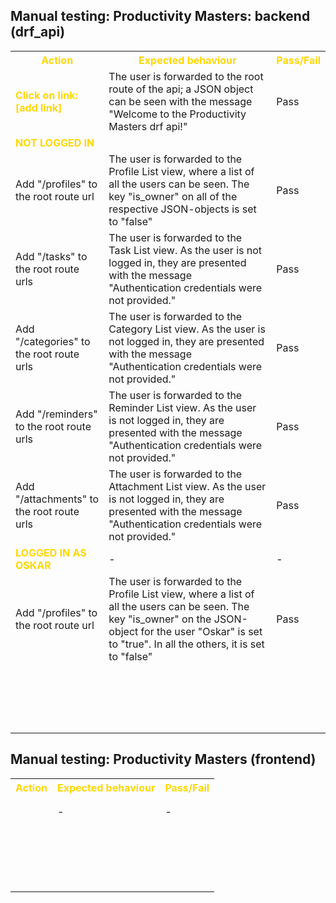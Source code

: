 ## Manual testing: Productivity Masters: backend (drf_api)

<table>
<tr>
<th style="color: gold">Action</th>
<th style="color: gold">Expected behaviour</th>
<th style="color: gold">Pass/Fail</th>
<tr>
<tr>
<td><strong style="color: gold">Click on link: [add link]</strong></td>
<td>The user is forwarded to the root route of the api; a JSON object can be seen with the message "Welcome to the Productivity Masters drf api!"</td>
<td>Pass</td>
</tr>
<tr>
<td><strong style="color: gold">NOT LOGGED IN</strong></td>
<td></td>
<td></td>
</tr>
<tr>
<td>Add "/profiles" to the root route url</td>
<td>The user is forwarded to the Profile List view, where a list of all the users can be seen. The key "is_owner" on all of the respective JSON-objects is set to "false"</td>
<td>Pass</td>
</tr>
<tr>
<td>Add "/tasks" to the root route urls</td>
<td>The user is forwarded to the Task List view. As the user is not logged in, they are presented with the message "Authentication credentials were not provided."</td>
<td>Pass</td>
</tr>
<tr>
<td>Add "/categories" to the root route urls</td>
<td>The user is forwarded to the Category List view. As the user is not logged in, they are presented with the message "Authentication credentials were not provided."</td>
<td>Pass</td>
</tr>
<tr>
<td>Add "/reminders" to the root route urls</td>
<td>The user is forwarded to the Reminder List view. As the user is not logged in, they are presented with the message "Authentication credentials were not provided."</td>
<td>Pass</td>
</tr>
<td>Add "/attachments" to the root route urls</td>
<td>The user is forwarded to the Attachment List view. As the user is not logged in, they are presented with the message "Authentication credentials were not provided."</td>
<td>Pass</td>
</tr>
<tr>
<td><strong style="color: gold">LOGGED IN AS OSKAR</strong></td>
<td>-</td>
<td>-</td>
</tr>
<tr>
<td>Add "/profiles" to the root route url</td>
<td>The user is forwarded to the Profile List view, where a list of all the users can be seen. The key "is_owner" on the JSON-object for the user "Oskar" is set to "true". In all the others, it is set to "false"</td>
<td>Pass</td>
</tr>
<tr>
<td></td>
<td></td>
<td></td>
</tr>
<tr>
<td></td>
<td></td>
<td></td>
</tr>
<tr>
<td></td>
<td></td>
<td></td>
</tr>
<tr>
<td></td>
<td></td>
<td></td>
</tr>
<tr>
<td></td>
<td></td>
<td></td>
</tr>
<tr>
<td></td>
<td></td>
<td></td>
</tr>
<tr>
<td></td>
<td></td>
<td></td>
</tr>
<tr>
<td></td>
<td></td>
<td></td>
</tr>
<tr>
<td></td>
<td></td>
<td></td>
</tr>
<tr>
<td></td>
<td></td>
<td></td>
</tr>
<tr>
<td></td>
<td></td>
<td></td>
</tr>
<tr>
<td></td>
<td></td>
<td></td>
</tr>
<tr>
<td></td>
<td></td>
<td></td>
</tr>
<tr>
<td></td>
<td></td>
<td></td>
</tr>
<tr>
<td></td>
<td></td>
<td></td>
</tr>
<tr>
<td></td>
<td></td>
<td></td>
</tr>
<tr>
<td></td>
<td></td>
<td></td>
</tr>
<tr>
<td></td>
<td></td>
<td></td>
</tr>
</table>


## Manual testing: Productivity Masters (frontend)

<table>
<tr>
<th style="color: gold">Action</th>
<th style="color: gold">Expected behaviour</th>
<th style="color: gold">Pass/Fail</th>
<tr>
<tr>
<td></td>
<td></td>
<td></td>
</tr>
<tr>
<td><strong style="color: gold"></strong></td>
<td></td>
<td></td>
</tr>
<tr>
<td><strong style="color: gold"></strong></td>
<td>-</td>
<td>-</td>
</tr>
<tr>
<td></td>
<td></td>
<td></td>
</tr>
<tr>
<td></td>
<td></td>
<td></td>
</tr>
<tr>
<td></td>
<td></td>
<td></td>
</tr>
<tr>
<td></td>
<td></td>
<td></td>
</tr>
<tr>
<td></td>
<td></td>
<td></td>
</tr>
<tr>
<td></td>
<td></td>
<td></td>
</tr>
<tr>
<td></td>
<td></td>
<td></td>
</tr>
<tr>
<td></td>
<td></td>
<td></td>
</tr>
<tr>
<td></td>
<td></td>
<td></td>
</tr>
<tr>
<td></td>
<td></td>
<td></td>
</tr>
<tr>
<td></td>
<td></td>
<td></td>
</tr>
<tr>
<td></td>
<td></td>
<td></td>
</tr>
<tr>
<td></td>
<td></td>
<td></td>
</tr>
<tr>
<td></td>
<td></td>
<td></td>
</tr>
<tr>
<td></td>
<td></td>
<td></td>
</tr>
<tr>
<td></td>
<td></td>
<td></td>
</tr>
<tr>
<td></td>
<td></td>
<td></td>
</tr>
<tr>
<td></td>
<td></td>
<td></td>
</tr>
<tr>
<td></td>
<td></td>
<td></td>
</tr>
</table>